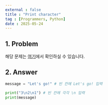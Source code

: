 ```yaml
---
external : false
title : "Print character"
tag : [Programmers, Python]
date : 2025-05-24
---
```


## 1. Problem

해당 문제는 [여기](https://school.programmers.co.kr/learn/courses/30/lessons/340207?language=python3)에서 확인하실 수 있습니다.

## 2. Answer

```python
message = "Let's go!" # 빈 칸에 Let's go! 입력

print("3\n2\n1") # 빈 칸에 각각 \n 입력
print(message)
```
